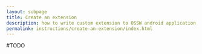 ```yaml
---
layout: subpage
title: Create an extension
description: how to write custom extension to OSSW android application.
permalink: instructions/create-an-extension/index.html
---
```


#TODO